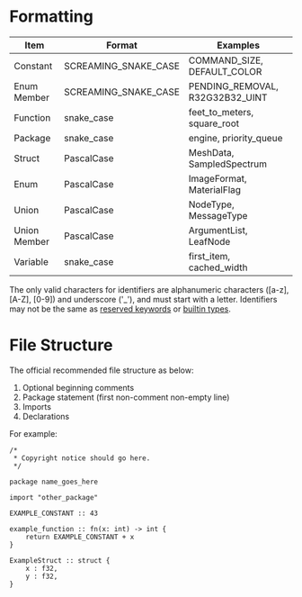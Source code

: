 # Formatting

| Item         | Format               | Examples                        |
|--------------|----------------------|---------------------------------|
| Constant     | SCREAMING_SNAKE_CASE | COMMAND_SIZE, DEFAULT_COLOR     |
| Enum Member  | SCREAMING_SNAKE_CASE | PENDING_REMOVAL, R32G32B32_UINT |
| Function     | snake_case           | feet_to_meters, square_root     |
| Package      | snake_case           | engine, priority_queue          |
| Struct       | PascalCase           | MeshData, SampledSpectrum       |
| Enum         | PascalCase           | ImageFormat, MaterialFlag       |
| Union        | PascalCase           | NodeType, MessageType           |
| Union Member | PascalCase           | ArgumentList, LeafNode          |
| Variable     | snake_case           | first_item, cached_width        |

The only valid characters for identifiers are alphanumeric characters ([a-z], [A-Z], [0-9]) and underscore ('_'), and must start with a letter.
Identifiers may not be the same as [reserved keywords](keywords.md) or [builtin types](types.md).

# File Structure

The official recommended file structure as below:

1. Optional beginning comments
2. Package statement (first non-comment non-empty line)
3. Imports
4. Declarations

For example:

```
/*
 * Copyright notice should go here.
 */

package name_goes_here

import "other_package"

EXAMPLE_CONSTANT :: 43

example_function :: fn(x: int) -> int {
    return EXAMPLE_CONSTANT + x
}

ExampleStruct :: struct {
    x : f32,
    y : f32,
}
```


